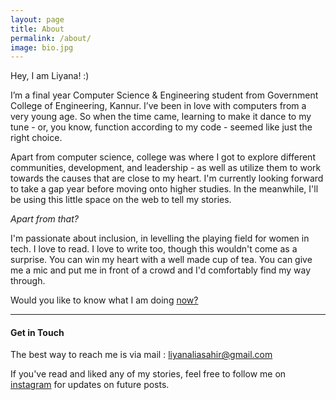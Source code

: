 ```yaml
---
layout: page
title: About
permalink: /about/
image: bio.jpg
---
```


Hey, I am Liyana! :)

I’m a final year Computer Science & Engineering student from Government College of Engineering, Kannur. I’ve been in love with computers from a very young age. So when the time came, learning to make it dance to my tune - or, you know, function according to my code - seemed like just the right choice.

Apart from computer science, college was where I got to explore different communities, development, and leadership  - as well as utilize them to work towards the causes that are close to my heart. I'm currently looking forward to take a gap year before moving onto higher studies. In the meanwhile, I'll be using this little space on the web to tell my stories.

*Apart from that?*

I'm passionate about inclusion, in levelling the playing field for women in tech. I love to read. I love to write too, though this wouldn't come as a surprise. You can win my heart with a well made cup of tea. You can give me a mic and put me in front of a crowd and I'd comfortably find my way through.

Would you like to know what I am doing [now?](https://www.liyanasahir.in/now)

***

#### Get in Touch

The best way to reach me is via mail : liyanaliasahir@gmail.com

If you've read and liked any of my stories, feel free to follow me on [instagram](https://instagram.com/liyanasahir) for updates on future posts.
